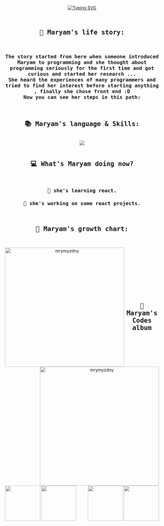 <div align="center"> 
  <br>
  
[![Typing SVG](https://readme-typing-svg.demolab.com?font=Kdam+Thmor+Pro&size=30&pause=4000&color=2CE8F7&center=true&random=false&width=500&height=70&lines=Here+Is+Maryam's+Coding+Life+%F0%9F%8C%8E)](https://git.io/typing-svg)

  <br>
  
</div>

<h2 align="center"><samp>📖 Maryam's life story:</samp></h2>
<br>
<h3 align="center"><samp>
    The story started from here when someone introduced Maryam to programming and she thought about programming seriously for the first time and got curious and started her    research ...  <br/>
   She heard the experiences of many programmers and tried to find her interest before starting anything , finally she chose front end :D <br/> 
   Now you can see her steps in this path:
</samp></h3>
<br>

<h2 align="center"><samp>📚 Maryam's language & Skills:</samp></h2>
<br>
<div align="center">
  <a href="https://skillicons.dev">
    <img src="https://skillicons.dev/icons?i=js,react,html,css,git,github,vscode" />
  </a>
</div>
<br>

<h2 align="center"><samp>💻 What's Maryam doing now?</samp></h2>
<br>
  <div align="center">
    <h3><span align="center"><samp>🧩 she's learning react.</samp></span></h3>
    <h3><span align="center"><samp>🧩 she's working on some react projects.</samp></span></h3>
  <div>
<br>

<h2 align="center"><samp>🏅 Maryam's growth chart:</samp></h2>
<br>
<p align=center>
  <div align=center>
        <a href="https://github.com/mrymyzdny/github-readme-stats" title="Go to Source">
      <img align="left" width=390 src="https://github-readme-stats.vercel.app/api?username=mrymyzdny&show_icons=true&theme=react&border_color=61dafb&hide_border=true" alt="mrymyzdny" />
    </a>
    <a href="https://github.com/mrymyzdny/github-readme-streak-stats" title="Go to Source">
      <img align="right" width=390 src="https://streak-stats.demolab.com/?user=mrymyzdny&theme=react&border=61dafb&hide_border=true" alt="mrymyzdny" />
      <img/>
    </a>

  </div>
  <br><br><br><br><br><br><br>
</p>
<br>


<h2 align="center"><samp>🎨 Maryam's Codes album</samp></h2>
<br>
<div width="100%" align="center">
  <a align="left" href="https://github.com/mrymyzdny/quiz-app" title="quiz-app">
    <img align="left" height="115" src="https://github-readme-stats.vercel.app/api/pin/?username=mrymyzdny&repo=quiz-app&theme=react&border_color=61dafb&border_radius=10">
  </a>
  <a align="right" href="https://github.com/mrymyzdny/BMI-calculator" title="BMI-calculator">
    <img align="right" height="115" src="https://github-readme-stats.vercel.app/api/pin/?username=mrymyzdny&repo=BMI-calculator&theme=react&border_color=61dafb&border_radius=10">
  </a>
</div>
<br/><br/><br/><br/><br/><br/>
<div width="100%" align="center">
  <a align="left" href="https://github.com/mrymyzdny/quiz-app" title="quiz-app">
    <img align="left" height="115" src="https://github-readme-stats.vercel.app/api/pin/?username=mrymyzdny&repo=quiz-app&theme=react&border_color=61dafb&border_radius=10">
  </a>
  <a align="right" href="https://github.com/mrymyzdny/BMI-calculator" title="BMI-calculator">
    <img align="right" height="115" src="https://github-readme-stats.vercel.app/api/pin/?username=mrymyzdny&repo=BMI-calculator&theme=react&border_color=61dafb&border_radius=10">
  </a>
</div>

<!--
**mrymyzdny/mrymyzdny** is a ✨ _special_ ✨ repository because its `README.md` (this file) appears on your GitHub profile.

Here are some ideas to get you started:

- 🔭 I’m currently working on ...
- 🌱 I’m currently learning ...
- 👯 I’m looking to collaborate on ...
- 🤔 I’m looking for help with ...
- 💬 Ask me about ...
- 📫 How to reach me: ...
- 😄 Pronouns: ...
- ⚡ Fun fact: ...
-->
